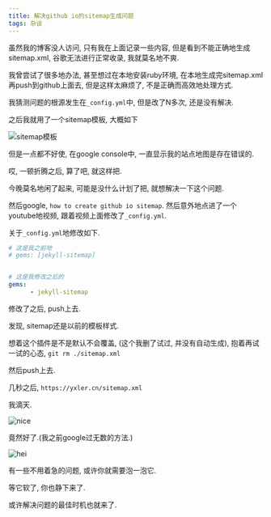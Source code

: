 ```yaml
---
title: 解决github io的sitemap生成问题
tags: 杂谈
---
```


虽然我的博客没人访问,  只有我在上面记录一些内容, 但是看到不能正确地生成sitemap.xml,  谷歌无法进行正常收录, 我就莫名地不爽.

我曾尝试了很多地办法,  甚至想过在本地安装ruby环境, 在本地生成完sitemap.xml再push到github上面去, 但是这样太麻烦了,  不是正确而高效地处理方式.

我猜测问题的根源发生在`_config.yml`中, 但是改了N多次, 还是没有解决.

之后我就用了一个sitemap模板, 大概如下

![sitemap模板](https://i.loli.net/2019/11/04/Xk6PMAcHiblY25R.png)

但是一点都不好使, 在google console中, 一直显示我的站点地图是存在错误的.

哎, 一顿折腾之后, 算了吧, 就这样把.


今晚莫名地闲了起来, 可能是没什么计划了把,  就想解决一下这个问题.

然后google, `how to create github io sitemap`.  然后意外地点进了一个youtube地视频,  跟着视频上面修改了`_config.yml`.

关于`_config.yml`地修改如下.

```yml
# 这是我之前地
# gems: [jekyll-sitemap]


# 这是我修改之后的
gems:
      - jekyll-sitemap

```

修改了之后,  push上去.

发现, sitemap还是以前的模板样式. 

想着这个插件是不是默认不会覆盖, (这个我删了试过, 并没有自动生成), 抱着再试一试的心态, `git rm ./sitemap.xml`

然后push上去.

几秒之后, `https://yxler.cn/sitemap.xml`

我滴天.

![nice](https://i.loli.net/2019/11/04/4bTYpJHqoelVkgd.gif)

竟然好了.(我之前google过无数的方法.)

![hei](https://i.loli.net/2019/11/04/7XY4IPpwt82rBs6.png)



有一些不用着急的问题, 或许你就需要泡一泡它.

等它软了, 你也静下来了.

或许解决问题的最佳时机也就来了.